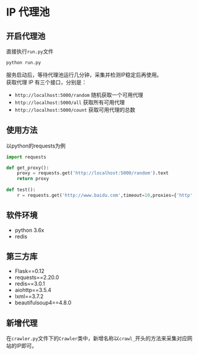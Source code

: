 # IP 代理池

## 开启代理池
直接执行`run.py`文件
```python
python run.py
```
服务启动后，等待代理池运行几分钟，采集并检测IP稳定后再使用。<br>
获取代理 IP 有三个接口，分别是：
- `http://localhost:5000/random`    随机获取一个可用代理
- `http://localhost:5000/all`   获取所有可用代理
- `http://localhost:5000/count` 获取可用代理的总数

## 使用方法
以python的requests为例
```python
import requests

def get_proxy():
    proxy = requests.get('http://localhost:5000/random').text
    return proxy
    
def test():
    r = requests.get('http://www.baidu.com',timeout=10,proxies={'http':'http://'+get_proxy()})

```

## 软件环境
- python 3.6x
- redis

## 第三方库
- Flask==0.12
- requests==2.20.0
- redis==3.0.1
- aiohttp==3.5.4
- lxml==3.7.2
- beautifulsoup4==4.8.0

## 新增代理
在`crawler.py`文件下的`Crawler`类中，新增名称以`crawl_`开头的方法来采集对应网站的IP即可。